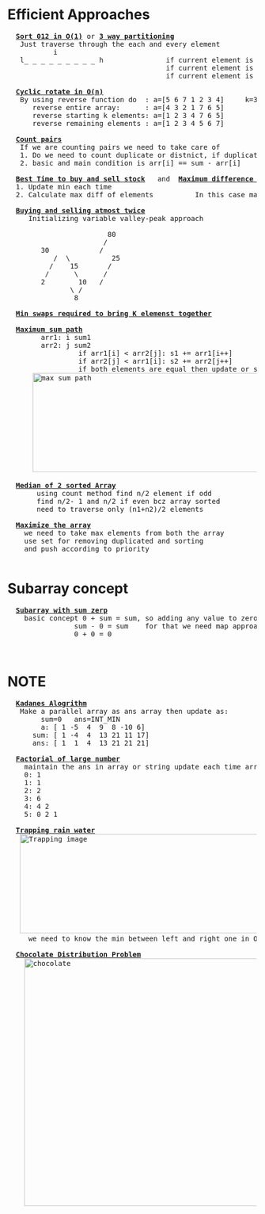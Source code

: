# Efficient Approaches
  <pre>
  <b><a href="https://github.com/teja963/DSA_All_Models/blob/master/Array/4.%20Sort%20012.cpp">Sort 012 in O(1)</a></b> or <b><a href="https://github.com/teja963/DSA_All_Models/blob/master/Array/24.%203%20way%20partitioning%20around%20given%20value.cpp">3 way partitioning</a></b>
   Just traverse through the each and every element 
           i                                    
   l_ _ _ _ _ _ _ _ _ h               if current element is 0 swap (l++,i)
                                      if current element is 1 continue
                                      if current element is 2 swap (i,h--)
                                      
  <b><a href="https://github.com/teja963/DSA_All_Models/blob/master/Array/7.%20Cyclic%20rotate.cpp">Cyclic rotate in O(n)</a></b>
   By using reverse function do  : a=[5 6 7 1 2 3 4]     k=3; <b>Imp condition</b>: k may be any value so use k %= n; 
      reverse entire array:      : a=[4 3 2 1 7 6 5]
      reverse starting k elements: a=[1 2 3 4 7 6 5]
      reverse remaining elements : a=[1 2 3 4 5 6 7] 
      
  <b><a href="https://github.com/teja963/DSA_All_Models/blob/master/Array/12.%20Count%20pairs%20with%20given%20sum.cpp">Count pairs</a></b>
   If we are counting pairs we need to take care of 
   1. Do we need to count duplicate or distnict, if duplicates
   2. basic and main condition is arr[i] == sum - arr[i]
   
  <b><a href="https://github.com/teja963/DSA-and-MYSQL/blob/master/Array/11.%20Best%20time%20to%20buy%20sell%20stock.cpp">Best Time to buy and sell stock</a></b>   and  <b><a href="https://github.com/teja963/DSA-and-MYSQL/blob/master/Array/11.%20Best%20time%20to%20buy%20sell%20stock.cpp" >Maximum difference between increasing element</a></b>
  1. Update min each time 
  2. Calculate max diff of elements          In this case max diff = 0(if decreasing order 9 8 7 7 6), so return -1
  
  <b><a href="https://github.com/teja963/DSA_All_Models/blob/master/Array/19.%20Buying%20selling%20share%20atmost%20twice.cpp">Buying and selling atmost twice</a></b>
     Initializing variable valley-peak approach
	   
		                80
		               /
		30            /
	       /  \          25
	      /    15       /
	     /      \      /
	    2        10   /
		       \ /
		        8 
		 
  <b><a href="https://github.com/teja963/DSA_All_Models/blob/master/Array/25.%20Min%20swaps%20required%20k%20elements%20together.cpp">Min swaps required to bring K elemenst together</a></b>
  
  <b><a href="https://github.com/teja963/DSA_All_Models/blob/master/Array/37.%20Max%20sum%20path.cpp">Maximum sum path</a></b>
        arr1: i sum1
        arr2: j sum2
                 if arr1[i] < arr2[j]: s1 += arr1[i++]
                 if arr2[j] < arr1[i]: s2 += arr2[j++]
                 if both elements are equal then update or shifting from 1 to another  
      <img alt="max sum path" width="500" height="200" src="https://github.com/teja963/DSA_All_Models/blob/master/Array/images/download.png">
                                             
  <b><a href="https://github.com/teja963/DSA-and-MYSQL/blob/master/Array/54.%20Median%20of%20sorted%20array%20different%20sizes.cpp">Median of 2 sorted Array</a></b>
       using count method find n/2 element if odd 
       find n/2- 1 and n/2 if even bcz array sorted
       need to traverse only (n1+n2)/2 elements 
       
  <b><a href="https://github.com/teja963/Advanced-DSA/blob/master/Array/64.%20Maximize%20the%20array.cpp">Maximize the array</a></b>
  	we need to take max elements from both the array
  	use set for removing duplicated and sorting
  	and push according to priority
  </pre>
 
# Subarray concept
  <pre>
  <b><a href="https://github.com/teja963/Advanced-DSA/blob/master/Array/14.%20%20Subarray%20with%20sum%20zero.cpp">Subarray with sum zerp</a></b>
  	basic concept 0 + sum = sum, so adding any value to zero gives that result so need to keep track of previous sums
  				sum - 0 = sum    for that we need map approach
  				0 + 0 = 0
  				
  </pre>
# NOTE

  <pre>
  <b><a href="https://github.com/teja963/DSA_All_Models/blob/master/Array/10_kadanes_algo.cpp">Kadanes Alogrithm</a></b>
   Make a parallel array as ans array then update as:
        sum=0   ans=INT_MIN
        a: [ 1 -5  4  9  8 -10 6]
      sum: [ 1 -4  4  13 21 11 17]
      ans: [ 1  1  4  13 21 21 21]
      
  <b><a href="https://github.com/teja963/DSA_All_Models/blob/master/Array/15.%20Factorial%20of%20largenum.cpp">Factorial of large number</a></b>
    maintain the ans in array or string update each time array as well as size
    0: 1
    1: 1
    2: 2
    3: 6
    4: 4 2
    5: 0 2 1
   
  <b><a href="https://github.com/teja963/DSA_All_Models/blob/master/Array/22.%20Trapping%20rainwater.cpp">Trapping rain water</a></b>
   <img alt="Trapping image" width="550" height="200" src="https://github.com/teja963/DSA_All_Models/blob/master/Array/images/images.png">   for filling part
     we need to know the min between left and right one in O(n) time
   
  <b><a href="https://github.com/teja963/DSA_All_Models/blob/master/Array/23.%20Chocolate%20distribution.cpp">Chocolate Distribution Problem</a></b>
    <img alt="chocolate" width="650" height="500" src="https://github.com/teja963/DSA_All_Models/blob/master/Array/images/Chocolate-Distribution-Problem.png">
  
  </pre>
